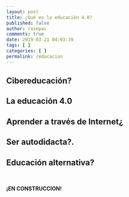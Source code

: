 ```yaml
---
layout: post
title: ¿Qué es la educación 4.0?
published: false
author: rosepac
comments: true
date: 2019-03-21 04:03:39
tags: [ ]
categories: [ ]
permalink: /educacion
---
```

## Cibereducación?

## La educación 4.0

## Aprender a través de Internet¿

## Ser autodidacta?.

## Educación alternativa?

&nbsp;

**¡EN CONSTRUCCION!**